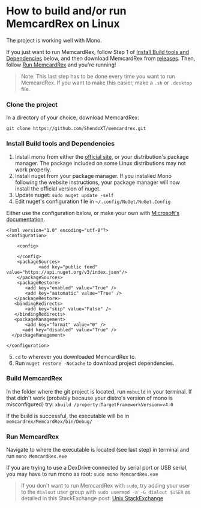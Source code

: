 # How to build and/or run MemcardRex on Linux

The project is working well with Mono.

If you just want to run MemcardRex, follow Step 1 of [Install Build tools and Dependencies](#install-build-tools-and-dependencies) below, and then download MemcardRex from [releases](https://github.com/ShendoXT/memcardrex/releases). Then, follow [Run MemcardRex](#run-memcardrex) and you're running! 
> Note: This last step has to be done every time you want to run MemcardRex. If you want to make this easier, make a `.sh` or `.desktop` file.

### Clone the project
In a directory of your choice, download MemcardRex:

``git clone https://github.com/ShendoXT/memcardrex.git``

### Install Build tools and Dependencies

 1. Install mono from either the [official site](http://www.mono-project.com/download/), or your distribution's package manager. The package included on some Linux distributions may not work properly.
 2. Install nuget from your package manager. If you installed Mono following the website instructions, your package manager will now install the official version of nuget.
 3. Update nuget: ``sudo nuget update -self``
 4. Edit nuget's configuration file in `~/.config/NuGet/NuGet.Config`

Either use the configuration below, or make your own with [Microsoft's documentation](https://docs.microsoft.com/en-us/nuget/consume-packages/configuring-nuget-behavior).
```
<?xml version="1.0" encoding="utf-8"?>
<configuration>
    
    <config>

    </config>
    <packageSources>
            <add key="public feed" value="https://api.nuget.org/v3/index.json"/>
    </packageSources>
    <packageRestore>
       <add key="enabled" value="True" />
       <add key="automatic" value="True" />
   </packageRestore>
   <bindingRedirects>
       <add key="skip" value="False" />
   </bindingRedirects>
   <packageManagement>
       <add key="format" value="0" />
      <add key="disabled" value="True" />
  </packageManagement>

</configuration>
```

 5. `cd` to wherever you downloaded MemcardRex to.
 6. Run `nuget restore -NoCache` to download project dependencies.

### Build MemcardRex

 In the folder where the git project is located, run `msbuild` in your terminal.
 If that didn't work (probably because your distro's version of mono is misconfigured) try: ``xbuild /property:TargetFrameworkVersion=v4.0``
 
 If the build is successful, the executable will be in `memcardrex/MemcardRex/bin/Debug/`
 
### Run MemcardRex

Navigate to where the executable is located (see last step) in terminal and run `mono MemcardRex.exe`

If you are trying to use a DexDrive connected by serial port or USB serial, you may have to run mono as root: `sudo mono MemcardRex.exe`
> If you don't want to run MemcardRex with `sudo`, try adding your user to the `dialout` user group with `sudo usermod -a -G dialout $USER` as detailed in this StackExchange post: [Unix StackExchange](https://unix.stackexchange.com/questions/14354/read-write-to-a-serial-port-without-root)

